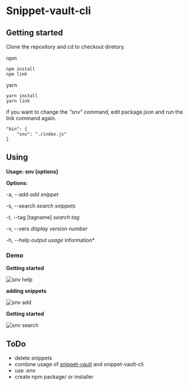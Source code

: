 # Snippet-vault-cli


## Getting started

Clone the repository and cd to checkout diretory.

npm

    npm install
    npm link

yarn

    yarn install
    yarn link

if you want to change the *"snv"* command, edit package.json and run the link command again.

    "bin": {
        "snv": "./index.js"
    }

## Using

**Usage: snv [options]**

**Options:**

  -a, --add                  *add snippet*
  
  -s, --search <searchterm>  *search snippets*
    
  -t, --tag [tagname]        *search tag*
  
  -v, --vers                 *display version number*
  
  -h, --help                 *output usage* information*
  

### Demo

**Getting started**

![snv help](http://senordeveloper.net/wp-content/uploads/2019/12/snv-help.gif)


**adding snippets**

![snv add](http://senordeveloper.net/wp-content/uploads/2019/12/snv-add.gif)


**Getting started**

![snv search](http://senordeveloper.net/wp-content/uploads/2019/12/snv-search.gif)


## ToDo
* delete snippets
* combine usage of [snippet-vault](https://github.com/ftnilsson/snippet-vault) and snippet-vault-cli
* use .env
* create npm package/ or installer

